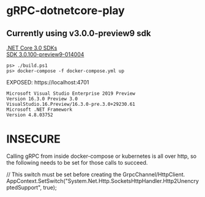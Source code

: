 # gRPC-dotnetcore-play

## Currently using v3.0.0-preview9 sdk 
[.NET Core 3.0 SDKs](https://dotnet.microsoft.com/download/dotnet-core/3.0)  
[SDK 3.0.100-preview9-014004](https://dotnet.microsoft.com/download/thank-you/dotnet-sdk-3.0.100-preview9-windows-x64-installer)  

```
ps> ./build.ps1
ps> docker-compose -f docker-compose.yml up
```

EXPOSED:  https://localhost:4701

```
Microsoft Visual Studio Enterprise 2019 Preview
Version 16.3.0 Preview 3.0
VisualStudio.16.Preview/16.3.0-pre.3.0+29230.61
Microsoft .NET Framework
Version 4.8.03752
```

# INSECURE

Calling gRPC from inside docker-compose or kubernetes is all over http, so the following needs to be set for those calls to succeed.

// This switch must be set before creating the GrpcChannel/HttpClient.
AppContext.SetSwitch("System.Net.Http.SocketsHttpHandler.Http2UnencryptedSupport", true);
